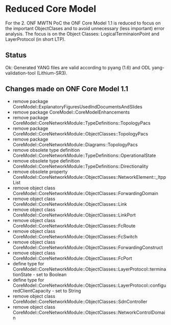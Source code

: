 # Reduced Core Model  
For the 2. ONF MWTN PoC the ONF Core Model 1.1 is reduced to focus on the important ObjectClases and to avoid unnecessary (less important) error analysis.
The focus is on the Object Classes: LogicalTerminaionPoint and LayerProtocol (in short LTP).

## Status
Ok: Generated YANG files are valid according to pyang (1.6) and ODL yang-validation-tool (Lithium-SR3).

## Changes made on ONF Core Model 1.1
- remove package CoreModel::ExplanatoryFiguresUsedIndDocumentsAndSlides
- remove package CoreModel::CoreModelEnhancements
- remove package CoreModel::CoreNetworkModule::TypeDefinitions::TopologyPacs
- remove package CoreModel::CoreNetworkModule::ObjectClasses::TopologyPacs
- remove package CoreModel::CoreNetworkModule::Diagrams::TopologyPacs
- remove obsolete type definition CoreModel::CoreNetworkModule::TypeDefinitions::OperationalState
- remove obsolete type definition CoreModel::CoreNetworkModule::TypeDefinitions::Directionality
- remove obsolete property CoreModel::CoreNetworkModule::ObjectClasses::NetworkElement::_ltppList
- remove object class CoreModel::CoreNetworkModule::ObjectClasses::ForwardingDomain
- remove object class CoreModel::CoreNetworkModule::ObjectClasses::Link
- remove object class CoreModel::CoreNetworkModule::ObjectClasses::LinkPort
- remove object class CoreModel::CoreNetworkModule::ObjectClasses::FcRoute
- remove object class CoreModel::CoreNetworkModule::ObjectClasses::FcSwitch
- remove object class CoreModel::CoreNetworkModule::ObjectClasses::ForwardingConstruct
- remove object class CoreModel::CoreNetworkModule::ObjectClasses::FcPort
- define type for CoreModel::CoreNetworkModule::ObjectClasses::LayerProtocol::terminationState - set to Boolean
- define type for CoreModel::CoreNetworkModule::ObjectClasses::LayerProtocol::configuredClientCapacity - set to String
- remove object class CoreModel::CoreNetworkModule::ObjectClasses::SdnController
- remove object class CoreModel::CoreNetworkModule::ObjectClasses::NetworkControlDomain
